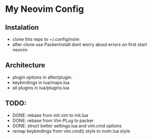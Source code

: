 # My Neovim Config

## Instalation

- clone this repo to ~/.config/nvim
- after clone use PackerInstall dont worry about errors on first start neovim

## Architecture

- plugin options in after/plugin.
- keybindings in lua/maps.lua
- all plugins in lua/plugins.lua

## TODO: 

- DONE: rebase from init.vim to init.lua
- DONE: rebase from Vim PLug to packer
- DONE: struct better settings.lua and vim.cmd options
- remap keybindings from vim.cmd() style to nvim.lua style
